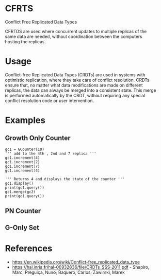 # CFRTS
Conflict Free Replicated Data Types

CFRTDS are used where concurrent updates to multiple replicas of the same data are needed, without coordination between the computers hosting the replicas.

# Usage
Conflict-free Replicated Data Types (CRDTs) are used in systems with optimistic replication, where they take care of conflict resolution. 
CRDTs ensure that, no matter what data modifications are made on different replicas, the data can always be merged into a consistent state. 
This merge is performed automatically by the CRDT, without requiring any special conflict resolution code or user intervention.

# Examples

## Growth Only Counter 
```
gc1 = GCounter(10)
''' add to the 4th , 2nd and 7 replica '''
gc1.increment(4) 
gc1.increment(2)
gc1.increment(7)
gc1.increment(4)

''' Returns 4 and displays the state of the counter '''
gc1.display()
print(gc1.query())
gc1.merge(gc2)
print(gc1.query())
```

## PN Counter
## G-Only Set

# References 

- https://en.wikipedia.org/wiki/Conflict-free_replicated_data_type
- https://hal.inria.fr/hal-00932836/file/CRDTs_SSS-2011.pdf - Shapiro, Marc; Preguiça, Nuno; Baquero, Carlos; Zawirski, Marek
